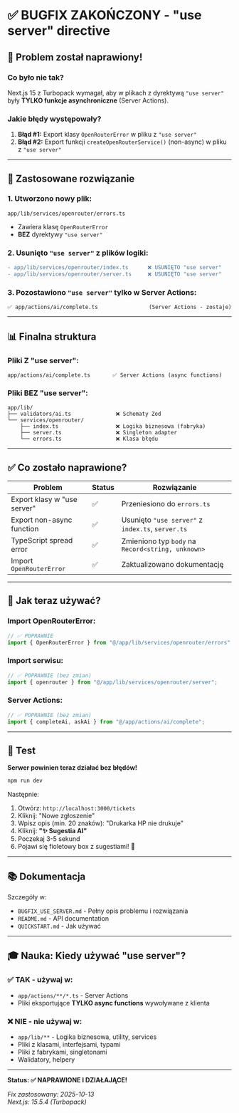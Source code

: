 # ✅ BUGFIX ZAKOŃCZONY - "use server" directive

## 🎯 Problem został naprawiony!

### Co było nie tak?
Next.js 15 z Turbopack wymagał, aby w plikach z dyrektywą `"use server"` były **TYLKO funkcje asynchroniczne** (Server Actions).

### Jakie błędy występowały?

1. **Błąd #1:** Export klasy `OpenRouterError` w pliku z `"use server"`
2. **Błąd #2:** Export funkcji `createOpenRouterService()` (non-async) w pliku z `"use server"`

---

## 🔧 Zastosowane rozwiązanie

### 1. Utworzono nowy plik:
```
app/lib/services/openrouter/errors.ts
```
- Zawiera klasę `OpenRouterError`
- **BEZ** dyrektywy `"use server"`

### 2. Usunięto `"use server"` z plików logiki:
```diff
- app/lib/services/openrouter/index.ts      ❌ USUNIĘTO "use server"
- app/lib/services/openrouter/server.ts     ❌ USUNIĘTO "use server"
```

### 3. Pozostawiono `"use server"` tylko w Server Actions:
```
✅ app/actions/ai/complete.ts                (Server Actions - zostaje)
```

---

## 📊 Finalna struktura

### Pliki Z "use server":
```
app/actions/ai/complete.ts       ✅ Server Actions (async functions)
```

### Pliki BEZ "use server":
```
app/lib/
├── validators/ai.ts              ❌ Schematy Zod
└── services/openrouter/
    ├── index.ts                  ❌ Logika biznesowa (fabryka)
    ├── server.ts                 ❌ Singleton adapter
    └── errors.ts                 ❌ Klasa błędu
```

---

## ✅ Co zostało naprawione?

| Problem | Status | Rozwiązanie |
|---------|--------|-------------|
| Export klasy w "use server" | ✅ | Przeniesiono do `errors.ts` |
| Export non-async function | ✅ | Usunięto `"use server"` z `index.ts`, `server.ts` |
| TypeScript spread error | ✅ | Zmieniono typ `body` na `Record<string, unknown>` |
| Import `OpenRouterError` | ✅ | Zaktualizowano dokumentację |

---

## 🚀 Jak teraz używać?

### Import OpenRouterError:
```typescript
// ✅ POPRAWNIE
import { OpenRouterError } from "@/app/lib/services/openrouter/errors";
```

### Import serwisu:
```typescript
// ✅ POPRAWNIE (bez zmian)
import { openrouter } from "@/app/lib/services/openrouter/server";
```

### Server Actions:
```typescript
// ✅ POPRAWNIE (bez zmian)
import { completeAi, askAi } from "@/app/actions/ai/complete";
```

---

## 🧪 Test

**Serwer powinien teraz działać bez błędów!**

```bash
npm run dev
```

Następnie:
1. Otwórz: `http://localhost:3000/tickets`
2. Kliknij: "Nowe zgłoszenie"
3. Wpisz opis (min. 20 znaków): "Drukarka HP nie drukuje"
4. Kliknij: **"✨ Sugestia AI"**
5. Poczekaj 3-5 sekund
6. Pojawi się fioletowy box z sugestiami! 🎉

---

## 📚 Dokumentacja

Szczegóły w:
- `BUGFIX_USE_SERVER.md` - Pełny opis problemu i rozwiązania
- `README.md` - API documentation
- `QUICKSTART.md` - Jak używać

---

## 🎓 Nauka: Kiedy używać "use server"?

### ✅ TAK - używaj w:
- `app/actions/**/*.ts` - Server Actions
- Pliki eksportujące **TYLKO async functions** wywoływane z klienta

### ❌ NIE - nie używaj w:
- `app/lib/**` - Logika biznesowa, utility, services
- Pliki z klasami, interfejsami, typami
- Pliki z fabrykami, singletonami
- Walidatory, helpery

---

**Status: ✅ NAPRAWIONE I DZIAŁAJĄCE!**

*Fix zastosowany: 2025-10-13*  
*Next.js: 15.5.4 (Turbopack)*

